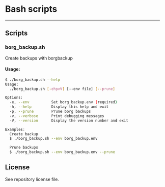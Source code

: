 # Bash scripts
---


## Scripts
### borg_backup.sh
Create backups with borgbackup
#### Usage:
```bash
$ ./borg_backup.sh --help
Usage:
  ./borg_backup.sh [-ehpvV] [--env file] [--prune]

Options:
  -e, --env          Set borg_backup.env (required)
  -h, --help         Display this help and exit
  -p, --prune        Prune borg backups
  -v, --verbose      Print debugging messages
  -V, --version      Display the version number and exit

Examples:
  Create backup
  $ ./borg_backup.sh --env borg_backup.env

  Prune backups
  $ ./borg_backup.sh --env borg_backup.env --prune
```


## License
See repository license file.
